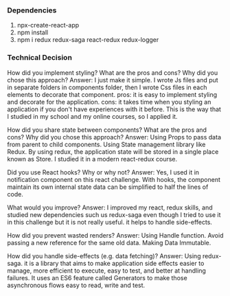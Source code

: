 ### Dependencies
1. npx-create-react-app
2. npm install
3. npm i redux redux-saga react-redux redux-logger
 

### Technical Decision
How did you implement styling? What are the pros and cons? Why did you chose this approach?
Answer:
I just make it simple. I wrote Js files and put in separate folders in components folder, then I wrote Css files in each elements to decorate that component. 
pros: it is easy to implement styling and decorate for the application.
cons: it takes time when you styling an application if you don't have experiences with it before. 
This is the way that I studied in my school and my online courses, so I applied it.

How did you share state between components? What are the pros and cons? Why did you chose this approach?
Answer:
Using Props to pass data from parent to child components.
Using State management library like Redux. By using redux, the application state will be stored in a single place known as Store. 
I studied it in a modern react-redux course.

Did you use React hooks? Why or why not?
Answer:
Yes, I used it in notification component on this react challenge. With hooks, the component maintain its own internal state data can be simplified to half the lines of code.

What would you improve?
Answer:
I improved my react, redux skills, and studied new dependencies such us redux-saga even though I tried to use it in this challenge but it is not really useful. it helps to handle side-effects. 

How did you prevent wasted renders?
Answer:
Using Handle function. Avoid passing a new reference for the same old data. Making Data Immutable.

How did you handle side-effects (e.g. data fetching)?
Answer:
Using redux-saga. it is a library that aims to make application side effects easier to manage, more efficient to execute, easy to test, and better at handling failures. It uses an ES6 feature called Generators to make those asynchronous flows easy to read, write and test.
